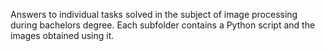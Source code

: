 Answers to individual tasks solved in the subject of image processing during bachelors degree. Each subfolder contains a Python script and the images obtained using it.